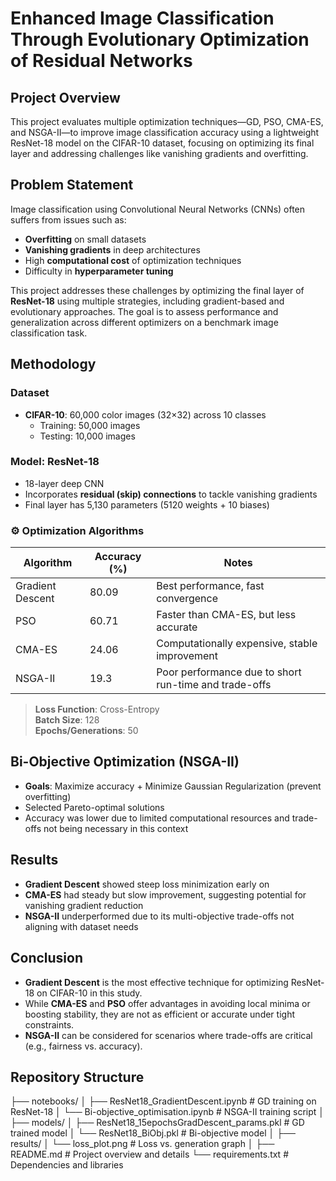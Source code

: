 # Enhanced Image Classification Through Evolutionary Optimization of Residual Networks

## Project Overview

This project evaluates multiple optimization techniques—GD, PSO, CMA-ES, and NSGA-II—to improve image classification accuracy using a lightweight ResNet-18 model on the CIFAR-10 dataset, focusing on optimizing its final layer and addressing challenges like vanishing gradients and overfitting.

## Problem Statement

Image classification using Convolutional Neural Networks (CNNs) often suffers from issues such as:
- **Overfitting** on small datasets  
- **Vanishing gradients** in deep architectures  
- High **computational cost** of optimization techniques  
- Difficulty in **hyperparameter tuning**

This project addresses these challenges by optimizing the final layer of **ResNet-18** using multiple strategies, including gradient-based and evolutionary approaches. The goal is to assess performance and generalization across different optimizers on a benchmark image classification task.

##  Methodology

###  Dataset

- **CIFAR-10**: 60,000 color images (32×32) across 10 classes
  - Training: 50,000 images
  - Testing: 10,000 images

### Model: ResNet-18

- 18-layer deep CNN
- Incorporates **residual (skip) connections** to tackle vanishing gradients
- Final layer has 5,130 parameters (5120 weights + 10 biases)

### ⚙ Optimization Algorithms

| Algorithm        | Accuracy (%) | Notes |
|------------------|--------------|-------|
| Gradient Descent | 80.09        | Best performance, fast convergence |
| PSO              | 60.71        | Faster than CMA-ES, but less accurate |
| CMA-ES           | 24.06        | Computationally expensive, stable improvement |
| NSGA-II          | 19.3         | Poor performance due to short run-time and trade-offs |

> **Loss Function**: Cross-Entropy  
> **Batch Size**: 128  
> **Epochs/Generations**: 50  

## Bi-Objective Optimization (NSGA-II)

- **Goals**: Maximize accuracy + Minimize Gaussian Regularization (prevent overfitting)
- Selected Pareto-optimal solutions
- Accuracy was lower due to limited computational resources and trade-offs not being necessary in this context

## Results

- **Gradient Descent** showed steep loss minimization early on
- **CMA-ES** had steady but slow improvement, suggesting potential for vanishing gradient reduction
- **NSGA-II** underperformed due to its multi-objective trade-offs not aligning with dataset needs

## Conclusion

- **Gradient Descent** is the most effective technique for optimizing ResNet-18 on CIFAR-10 in this study.
- While **CMA-ES** and **PSO** offer advantages in avoiding local minima or boosting stability, they are not as efficient or accurate under tight constraints.
- **NSGA-II** can be considered for scenarios where trade-offs are critical (e.g., fairness vs. accuracy).

## Repository Structure

├── notebooks/
│ ├── ResNet18_GradientDescent.ipynb # GD training on ResNet-18
│ └── Bi-objective_optimisation.ipynb # NSGA-II training script
│
├── models/
│ ├── ResNet18_15epochsGradDescent_params.pkl # GD trained model
│ └── ResNet18_BiObj.pkl # Bi-objective model
│
├── results/
│ └── loss_plot.png # Loss vs. generation graph
│
├── README.md # Project overview and details
└── requirements.txt # Dependencies and libraries

